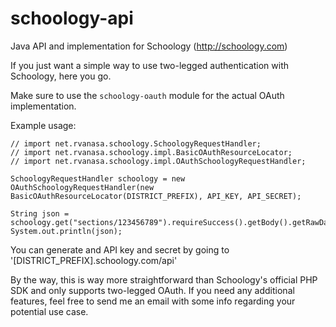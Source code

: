 # schoology-api
Java API and implementation for Schoology (http://schoology.com) 

If you just want a simple way to use two-legged authentication with Schoology, here you go. 

Make sure to use the `schoology-oauth` module for the actual OAuth implementation. 
 
Example usage:

~~~~
// import net.rvanasa.schoology.SchoologyRequestHandler;
// import net.rvanasa.schoology.impl.BasicOAuthResourceLocator;
// import net.rvanasa.schoology.impl.OAuthSchoologyRequestHandler;

SchoologyRequestHandler schoology = new OAuthSchoologyRequestHandler(new BasicOAuthResourceLocator(DISTRICT_PREFIX), API_KEY, API_SECRET);

String json = schoology.get("sections/123456789").requireSuccess().getBody().getRawData();
System.out.println(json);

~~~~

You can generate and API key and secret by going to '[DISTRICT_PREFIX].schoology.com/api'

By the way, this is way more straightforward than Schoology's official PHP SDK and only supports two-legged OAuth. If you need any additional features, feel free to send me an email with some info regarding your potential use case. 
